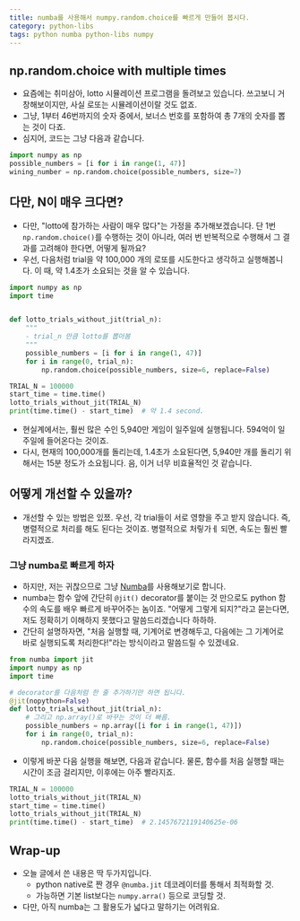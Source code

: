 ```yaml
---
title: numba를 사용해서 numpy.random.choice를 빠르게 만들어 봅시다.
category: python-libs
tags: python numba python-libs numpy
---
```


## np.random.choice with multiple times

- 요즘에는 취미삼아, lotto 시뮬레이션 프로그램을 돌려보고 있습니다. 쓰고보니 거창해보이지만, 사실 로또는 시뮬레이션이랄 것도 없죠. 
- 그냥, 1부터 46번까지의 숫자 중에서, 보너스 번호를 포함하여 총 7개의 숫자를 뽑는 것이 다죠.
- 심지어, 코드는 그냥 다음과 같습니다.

```python
import numpy as np
possible_numbers = [i for i in range(1, 47)]
wining_number = np.random.choice(possible_numbers, size=7)
```

## 다만, N이 매우 크다면?

- 다만, "lotto에 참가하는 사람이 매우 많다"는 가정을 추가해보겠습니다. 단 1번 `np.random.choice()`를 수행하는 것이 아니라, 여러 번 반복적으로 수행해서 그 결과를 고려해야 한다면, 어떻게 될까요?
- 우선, 다음처럼 trial을 약 100,000 개의 로또를 시도한다고 생각하고 실행해봅니다. 이 때, 약 1.4초가 소요되는 것을 알 수 있습니다.

```python
import numpy as np
import time


def lotto_trials_without_jit(trial_n):
    """
    - trial_n 만큼 lotto를 뽑아봄
    """
    possible_numbers = [i for i in range(1, 47)]
    for i in range(0, trial_n):
        np.random.choice(possible_numbers, size=6, replace=False)

TRIAL_N = 100000
start_time = time.time()
lotto_trials_without_jit(TRIAL_N)
print(time.time() - start_time)  # 약 1.4 second.
```

- 현실계에서는, 훨씬 많은 수인 5,940만 게임이 일주일에 실행됩니다. 594억이 일주일에 들어온다는 것이죠.
- 다시, 현재의 100,000개를 돌리는데, 1.4초가 소요된다면, 5,940만 개를 돌리기 위해서는 15분 정도가 소요됩니다. 음, 이거 너무 비효율적인 것 같습니다.

## 어떻게 개선할 수 있을까? 

- 개선할 수 있는 방법은 있쬬. 우선, 각 trial들이 서로 영향을 주고 받지 않습니다. 즉, 병렬적으로 처리를 해도 된다는 것이죠. 병렬적으로 처맇가ㅔ 되면, 속도는 훨씬 빨라지겠죠.

### 그냥 numba로 빠르게 하자

- 하지만, 저는 귀찮으므로 그냥 [Numba](https://numba.pydata.org/numba-doc/latest/user/5minguide.html)를 사용해보기로 합니다.
- numba는 함수 앞에 간단히 `@jit()` decorator를 붙이는 것 만으로도 python 함수의 속도를 배우 빠르게 바꾸어주는 놈이죠. "어떻게 그렇게 되지?"라고 묻는다면, 저도 정확히기 이해하지 못했다고 말씀드리겠습니다 하하하. 
- 간단히 설명하자면, "처음 실행할 때, 기계어로 변경해두고, 다음에는 그 기계어로 바로 실행되도록 처리한다!"라는 방식이라고 말씀드릴 수 있겠네요.

```python
from numba import jit
import numpy as np
import time

# decorator를 다음처럼 한 줄 추가하기만 하면 됩니다.
@jit(nopython=False)
def lotto_trials_without_jit(trial_n):
    # 그리고 np.array()로 바꾸는 것이 더 빠름.
    possible_numbers = np.array([i for i in range(1, 47)])
    for i in range(0, trial_n):
        np.random.choice(possible_numbers, size=6, replace=False)
```

- 이렇게 바꾼 다음 실행을 해보면, 다음과 같습니다. 물론, 함수를 처음 실행할 때는 시간이 조금 걸리지만, 이후에는 아주 빨라지죠. 

```python
TRIAL_N = 100000
lotto_trials_without_jit(TRIAL_N)
start_time = time.time()
lotto_trials_without_jit(TRIAL_N)
print(time.time() - start_time)  # 2.1457672119140625e-06
```

## Wrap-up

- 오늘 글에서 쓴 내용은 딱 두가지입니다. 
  - python native로 짠 경우 `@numba.jit` 데코레이터를 통해서 최적화할 것. 
  - 가능하면 기본 list보다는 `numpy.arra()` 등으로 코딩할 것.
- 다만, 아직 numba는 그 활용도가 넓다고 말하기는 어려워요.